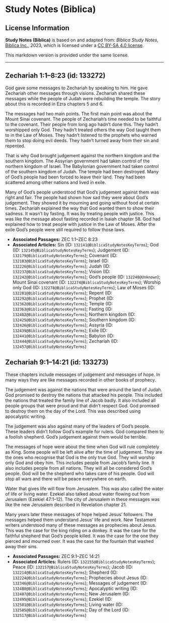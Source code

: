 # Study Notes (Biblica)

## License Information

**Study Notes (Biblica)** is based on and adapted from: _Biblica Study Notes_, [Biblica Inc.](https://www.biblica.com/), 2023, which is licensed under a [CC BY-SA 4.0 license](https://creativecommons.org/licenses/by-sa/4.0/legalcode.en).

This markdown version is provided under the same license.



--------------------------------

## Zechariah 1:1–8:23 (id: 133272)

God gave some messages to Zechariah by speaking to him. He gave Zechariah other messages through visions. Zechariah shared these messages while the people of Judah were rebuilding the temple. The story about this is recorded in Ezra chapters 5 and 6\.

The messages had two main points. The first main point was about the Mount Sinai covenant. The people of Zechariah’s time needed to be faithful to the covenant. Their people from long ago hadn’t done this. They hadn’t worshipped only God. They hadn’t treated others the way God taught them to in the Law of Moses. They hadn’t listened to the prophets who warned them to stop doing evil deeds. They hadn’t turned away from their sin and repented.

That is why God brought judgement against the northern kingdom and the southern kingdom. The Assyrian government had taken control of the northern kingdom of Israel. The Babylonian government had taken control of the southern kingdom of Judah. The temple had been destroyed. Many of God’s people had been forced to leave their land. They had been scattered among other nations and lived in exile.

Many of God’s people understood that God’s judgement against them was right and fair. The people had shown how sad they were about God’s judgement. They showed it by mourning and going without food at certain times. Zechariah explained the way that God wanted them to show their sadness. It wasn’t by fasting. It was by treating people with justice. This was like the message about fasting recorded in Isaiah chapter 58\. God had explained how to treat people with justice in the Law of Moses. After the exile God’s people were still required to follow those laws.

* **Associated Passages:** ZEC 1:1–ZEC 8:23
* **Associated Articles:** Sin (ID: `132141@BiblicaStudyNotesKeyTerms`); God (ID: `132145@BiblicaStudyNotesKeyTerms`); Judgement (ID: `132179@BiblicaStudyNotesKeyTerms`); Covenant (ID: `132183@BiblicaStudyNotesKeyTerms`); Israel (ID: `132226@BiblicaStudyNotesKeyTerms`); Judah (ID: `132237@BiblicaStudyNotesKeyTerms`); Vision (ID: `132242@BiblicaStudyNotesKeyTerms`); God’s people (ID: `132248@Unknown`); Mount Sinai covenant (ID: `132274@BiblicaStudyNotesKeyTerms`); Worship only God (ID: `132278@BiblicaStudyNotesKeyTerms`); Law of Moses (ID: `132281@BiblicaStudyNotesKeyTerms`); Repent (ID: `132292@BiblicaStudyNotesKeyTerms`); Prophet (ID: `132362@BiblicaStudyNotesKeyTerms`); Temple (ID: `132363@BiblicaStudyNotesKeyTerms`); Fasting (ID: `132402@BiblicaStudyNotesKeyTerms`); Northern kingdom (ID: `132425@BiblicaStudyNotesKeyTerms`); Southern kingdom (ID: `132426@BiblicaStudyNotesKeyTerms`); Assyria (ID: `132439@BiblicaStudyNotesKeyTerms`); Exile (ID: `132441@BiblicaStudyNotesKeyTerms`); Babylon (ID: `132444@BiblicaStudyNotesKeyTerms`); Zechariah (ID: `132457@BiblicaStudyNotesKeyTerms`)

## Zechariah 9:1–14:21 (id: 133273)

These chapters include messages of judgement and messages of hope. In many ways they are like messages recorded in other books of prophecy.

The judgement was against the nations that were around the land of Judah. God promised to destroy the nations that attacked his people. This included the nations that treated the family line of Jacob badly. It also included all people groups that were proud and that didn’t respect God. God promised to destroy them on the day of the Lord. This was described using apocalyptic writing.

The judgement was also against many of the leaders of God’s people. These leaders didn’t follow God’s example for rulers. God compared them to a foolish shepherd. God’s judgement against them would be terrible.

The messages of hope were about the time when God will rule completely as King. Some people will be left alive after the time of judgement. They are the ones who recognise that God is the only true God. They will worship only God and obey him. This includes people from Jacob’s family line. It also includes people from all nations. They will all be considered God’s people. God will be the shepherd who takes care of his people. God will stop all wars and there will be peace everywhere on earth.

Water that gives life will flow from Jerusalem. This was also called the water of life or living water. Ezekiel also talked about water flowing out from Jerusalem (Ezekiel 47:1–12\). The city of Jerusalem in these messages was like the new Jerusalem described in Revelation chapter 21\.

Many years later these messages of hope helped Jesus’ followers. The messages helped them understand Jesus’ life and work. New Testament writers understood many of these messages as prophecies about Jesus. This was the case for the king riding on a donkey. It was the case for the faithful shepherd that God’s people killed. It was the case for the one they pierced and mourned over. It was the case for the fountain that washed away their sins.

* **Associated Passages:** ZEC 9:1–ZEC 14:21
* **Associated Articles:** Rulers (ID: `132155@BiblicaStudyNotesKeyTerms`); Peace (ID: `132157@BiblicaStudyNotesKeyTerms`); Jacob (ID: `132214@BiblicaStudyNotesKeyTerms`); Shepherd (ID: `132224@BiblicaStudyNotesKeyTerms`); Prophecies about Jesus (ID: `132346@BiblicaStudyNotesKeyTerms`); Messages of judgement (ID: `132480@BiblicaStudyNotesKeyTerms`); Apocalyptic writing (ID: `132487@BiblicaStudyNotesKeyTerms`); New Jerusalem (ID: `132495@BiblicaStudyNotesKeyTerms`); Ezekiel (ID: `132501@BiblicaStudyNotesKeyTerms`); Living water (ID: `132505@BiblicaStudyNotesKeyTerms`); Day of the Lord (ID: `132517@BiblicaStudyNotesKeyTerms`)


